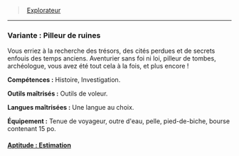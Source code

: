 ﻿---
!SubBackgroundItem
Abilities: Histoire, Investigation.
MasteredTools: Outils de voleur.
MasteredLanguages: Une langue au choix.
Equipment: Tenue de voyageur, outre d'eau, pelle, pied-de-biche, bourse contenant 15 po.
Id: background_explorateur_hd.md#variante--pilleur-de-ruines
ParentLink: background_explorateur_hd.md#explorateur
Name: 'Variante : Pilleur de ruines'
ParentName: Explorateur
NameLevel: 3
Attributes: {}
Description: >+
  Vous erriez à la recherche des trésors, des cités perdues et de secrets enfouis des temps anciens. Aventurier sans foi ni loi, pilleur de tombes, archéologue, vous avez été tout cela à la fois, et plus encore !

---
> [Explorateur](hd_background_explorateur.md)

---

### Variante : Pilleur de ruines

Vous erriez à la recherche des trésors, des cités perdues et de secrets enfouis des temps anciens. Aventurier sans foi ni loi, pilleur de tombes, archéologue, vous avez été tout cela à la fois, et plus encore !

**Compétences :** Histoire, Investigation.

**Outils maîtrisés :** Outils de voleur.

**Langues maîtrisées :** Une langue au choix.

**Équipement :** Tenue de voyageur, outre d'eau, pelle, pied-de-biche, bourse contenant 15 po.



#### [Aptitude : Estimation](hd_background_explorateur_aptitude_estimation.md)

